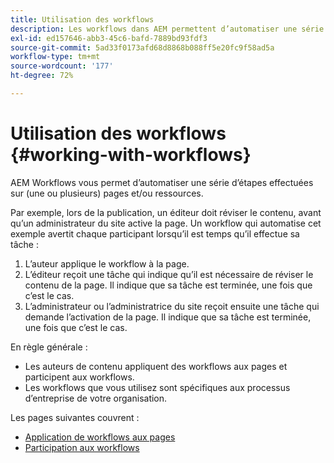 ```yaml
---
title: Utilisation des workflows
description: Les workflows dans AEM permettent d’automatiser une série d’étapes exécutées sur une page ou une ressource.
exl-id: ed157646-abb3-45c6-bafd-7889bd93fdf3
source-git-commit: 5ad33f0173afd68d8868b088ff5e20fc9f58ad5a
workflow-type: tm+mt
source-wordcount: '177'
ht-degree: 72%

---
```


# Utilisation des workflows {#working-with-workflows}

AEM Workflows vous permet d’automatiser une série d’étapes effectuées sur (une ou plusieurs) pages et/ou ressources.

Par exemple, lors de la publication, un éditeur doit réviser le contenu, avant qu’un administrateur du site active la page. Un workflow qui automatise cet exemple avertit chaque participant lorsqu’il est temps qu’il effectue sa tâche :

1. L’auteur applique le workflow à la page.
1. L’éditeur reçoit une tâche qui indique qu’il est nécessaire de réviser le contenu de la page. Il indique que sa tâche est terminée, une fois que c’est le cas.
1. L’administrateur ou l’administratrice du site reçoit ensuite une tâche qui demande l’activation de la page. Il indique que sa tâche est terminée, une fois que c’est le cas.

En règle générale :

* Les auteurs de contenu appliquent des workflows aux pages et participent aux workflows.
* Les workflows que vous utilisez sont spécifiques aux processus d’entreprise de votre organisation.

Les pages suivantes couvrent :

* [Application de workflows aux pages](/help/sites-cloud/authoring/workflows/applying.md)
* [Participation aux workflows](/help/sites-cloud/authoring/workflows/participating.md)
